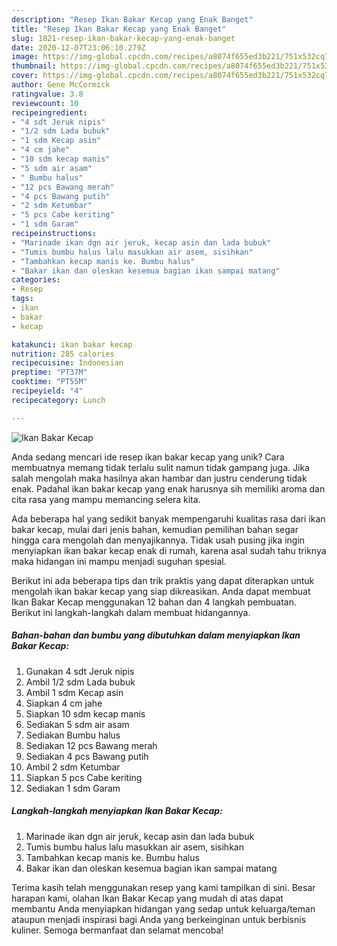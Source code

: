 ```yaml
---
description: "Resep Ikan Bakar Kecap yang Enak Banget"
title: "Resep Ikan Bakar Kecap yang Enak Banget"
slug: 1821-resep-ikan-bakar-kecap-yang-enak-banget
date: 2020-12-07T23:06:10.279Z
image: https://img-global.cpcdn.com/recipes/a8074f655ed3b221/751x532cq70/ikan-bakar-kecap-foto-resep-utama.jpg
thumbnail: https://img-global.cpcdn.com/recipes/a8074f655ed3b221/751x532cq70/ikan-bakar-kecap-foto-resep-utama.jpg
cover: https://img-global.cpcdn.com/recipes/a8074f655ed3b221/751x532cq70/ikan-bakar-kecap-foto-resep-utama.jpg
author: Gene McCormick
ratingvalue: 3.8
reviewcount: 10
recipeingredient:
- "4 sdt Jeruk nipis"
- "1/2 sdm Lada bubuk"
- "1 sdm Kecap asin"
- "4 cm jahe"
- "10 sdm kecap manis"
- "5 sdm air asam"
- " Bumbu halus"
- "12 pcs Bawang merah"
- "4 pcs Bawang putih"
- "2 sdm Ketumbar"
- "5 pcs Cabe keriting"
- "1 sdm Garam"
recipeinstructions:
- "Marinade ikan dgn air jeruk, kecap asin dan lada bubuk"
- "Tumis bumbu halus lalu masukkan air asem, sisihkan"
- "Tambahkan kecap manis ke. Bumbu halus"
- "Bakar ikan dan oleskan kesemua bagian ikan sampai matang"
categories:
- Resep
tags:
- ikan
- bakar
- kecap

katakunci: ikan bakar kecap 
nutrition: 285 calories
recipecuisine: Indonesian
preptime: "PT37M"
cooktime: "PT55M"
recipeyield: "4"
recipecategory: Lunch

---
```



![Ikan Bakar Kecap](https://img-global.cpcdn.com/recipes/a8074f655ed3b221/751x532cq70/ikan-bakar-kecap-foto-resep-utama.jpg)

Anda sedang mencari ide resep ikan bakar kecap yang unik? Cara membuatnya memang tidak terlalu sulit namun tidak gampang juga. Jika salah mengolah maka hasilnya akan hambar dan justru cenderung tidak enak. Padahal ikan bakar kecap yang enak harusnya sih memiliki aroma dan cita rasa yang mampu memancing selera kita.



Ada beberapa hal yang sedikit banyak mempengaruhi kualitas rasa dari ikan bakar kecap, mulai dari jenis bahan, kemudian pemilihan bahan segar hingga cara mengolah dan menyajikannya. Tidak usah pusing jika ingin menyiapkan ikan bakar kecap enak di rumah, karena asal sudah tahu triknya maka hidangan ini mampu menjadi suguhan spesial.


Berikut ini ada beberapa tips dan trik praktis yang dapat diterapkan untuk mengolah ikan bakar kecap yang siap dikreasikan. Anda dapat membuat Ikan Bakar Kecap menggunakan 12 bahan dan 4 langkah pembuatan. Berikut ini langkah-langkah dalam membuat hidangannya.

<!--inarticleads1-->

##### Bahan-bahan dan bumbu yang dibutuhkan dalam menyiapkan Ikan Bakar Kecap:

1. Gunakan 4 sdt Jeruk nipis
1. Ambil 1/2 sdm Lada bubuk
1. Ambil 1 sdm Kecap asin
1. Siapkan 4 cm jahe
1. Siapkan 10 sdm kecap manis
1. Sediakan 5 sdm air asam
1. Sediakan  Bumbu halus
1. Sediakan 12 pcs Bawang merah
1. Sediakan 4 pcs Bawang putih
1. Ambil 2 sdm Ketumbar
1. Siapkan 5 pcs Cabe keriting
1. Sediakan 1 sdm Garam




<!--inarticleads2-->

##### Langkah-langkah menyiapkan Ikan Bakar Kecap:

1. Marinade ikan dgn air jeruk, kecap asin dan lada bubuk
1. Tumis bumbu halus lalu masukkan air asem, sisihkan
1. Tambahkan kecap manis ke. Bumbu halus
1. Bakar ikan dan oleskan kesemua bagian ikan sampai matang




Terima kasih telah menggunakan resep yang kami tampilkan di sini. Besar harapan kami, olahan Ikan Bakar Kecap yang mudah di atas dapat membantu Anda menyiapkan hidangan yang sedap untuk keluarga/teman ataupun menjadi inspirasi bagi Anda yang berkeinginan untuk berbisnis kuliner. Semoga bermanfaat dan selamat mencoba!
